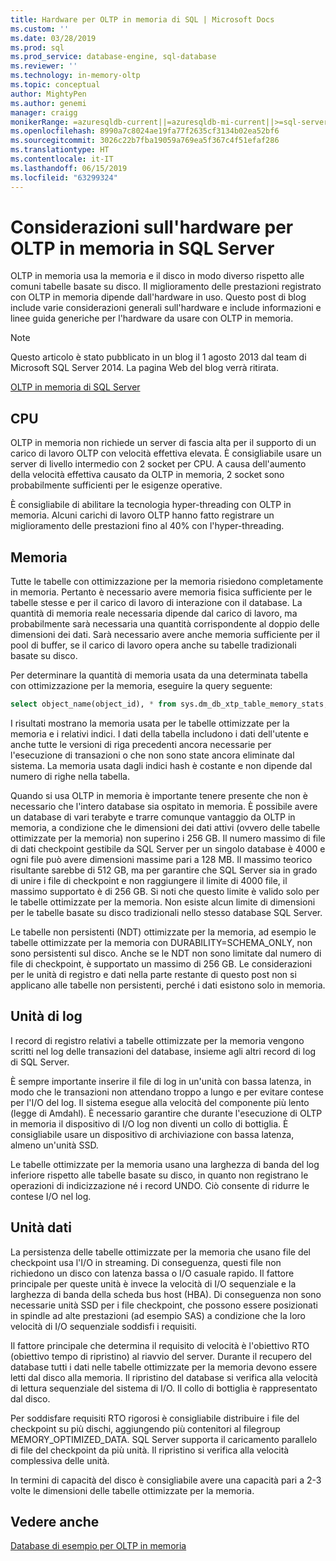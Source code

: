 ```yaml
---
title: Hardware per OLTP in memoria di SQL | Microsoft Docs
ms.custom: ''
ms.date: 03/28/2019
ms.prod: sql
ms.prod_service: database-engine, sql-database
ms.reviewer: ''
ms.technology: in-memory-oltp
ms.topic: conceptual
author: MightyPen
ms.author: genemi
manager: craigg
monikerRange: =azuresqldb-current||=azuresqldb-mi-current||>=sql-server-2016||>=sql-server-linux-2017||=sqlallproducts-allversions
ms.openlocfilehash: 8990a7c8024ae19fa77f2635cf3134b02ea52bf6
ms.sourcegitcommit: 3026c22b7fba19059a769ea5f367c4f51efaf286
ms.translationtype: HT
ms.contentlocale: it-IT
ms.lasthandoff: 06/15/2019
ms.locfileid: "63299324"
---
```

# <a name="hardware-considerations-for-in-memory-oltp-in-sql-server"></a>Considerazioni sull'hardware per OLTP in memoria in SQL Server

OLTP in memoria usa la memoria e il disco in modo diverso rispetto alle comuni tabelle basate su disco. Il miglioramento delle prestazioni registrato con OLTP in memoria dipende dall'hardware in uso. Questo post di blog include varie considerazioni generali sull'hardware e include informazioni e linee guida generiche per l'hardware da usare con OLTP in memoria.

> [!NOTE]
> Questo articolo è stato pubblicato in un blog il 1 agosto 2013 dal team di Microsoft SQL Server 2014. La pagina Web del blog verrà ritirata.
>
> [OLTP in memoria di SQL Server](index.md)

<!--
    Here was the link to the blog. This blog was captured into this new article on 2018/11/30, by GeneMi (MightyPen).
    https://cloudblogs.microsoft.com/sqlserver/2013/08/01/hardware-considerations-for-in-memory-oltp-in-sql-server-2014/
    At least one pre-existing article that contained the obsolete blog link was:
        relational-databases\in-memory-oltp\sample-database-for-in-memory-oltp.md
-->

## <a name="cpu"></a>CPU

OLTP in memoria non richiede un server di fascia alta per il supporto di un carico di lavoro OLTP con velocità effettiva elevata. È consigliabile usare un server di livello intermedio con 2 socket per CPU. A causa dell'aumento della velocità effettiva causato da OLTP in memoria, 2 socket sono probabilmente sufficienti per le esigenze operative.

È consigliabile di abilitare la tecnologia hyper-threading con OLTP in memoria. Alcuni carichi di lavoro OLTP hanno fatto registrare un miglioramento delle prestazioni fino al 40% con l'hyper-threading.

## <a name="memory"></a>Memoria

Tutte le tabelle con ottimizzazione per la memoria risiedono completamente in memoria. Pertanto è necessario avere memoria fisica sufficiente per le tabelle stesse e per il carico di lavoro di interazione con il database. La quantità di memoria reale necessaria dipende dal carico di lavoro, ma probabilmente sarà necessaria una quantità corrispondente al doppio delle dimensioni dei dati. Sarà necessario avere anche memoria sufficiente per il pool di buffer, se il carico di lavoro opera anche su tabelle tradizionali basate su disco.

Per determinare la quantità di memoria usata da una determinata tabella con ottimizzazione per la memoria, eseguire la query seguente:

```sql
select object_name(object_id), * from sys.dm_db_xtp_table_memory_stats;
```

I risultati mostrano la memoria usata per le tabelle ottimizzate per la memoria e i relativi indici. I dati della tabella includono i dati dell'utente e anche tutte le versioni di riga precedenti ancora necessarie per l'esecuzione di transazioni o che non sono state ancora eliminate dal sistema. La memoria usata dagli indici hash è costante e non dipende dal numero di righe nella tabella.

Quando si usa OLTP in memoria è importante tenere presente che non è necessario che l'intero database sia ospitato in memoria. È possibile avere un database di vari terabyte e trarre comunque vantaggio da OLTP in memoria, a condizione che le dimensioni dei dati attivi (ovvero delle tabelle ottimizzate per la memoria) non superino i 256 GB. Il numero massimo di file di dati checkpoint gestibile da SQL Server per un singolo database è 4000 e ogni file può avere dimensioni massime pari a 128 MB. Il massimo teorico risultante sarebbe di 512 GB, ma per garantire che SQL Server sia in grado di unire i file di checkpoint e non raggiungere il limite di 4000 file, il massimo supportato è di 256 GB. Si noti che questo limite è valido solo per le tabelle ottimizzate per la memoria. Non esiste alcun limite di dimensioni per le tabelle basate su disco tradizionali nello stesso database SQL Server.

Le tabelle non persistenti (NDT) ottimizzate per la memoria, ad esempio le tabelle ottimizzate per la memoria con DURABILITY=SCHEMA_ONLY, non sono persistenti sul disco. Anche se le NDT non sono limitate dal numero di file di checkpoint, è supportato un massimo di 256 GB. Le considerazioni per le unità di registro e dati nella parte restante di questo post non si applicano alle tabelle non persistenti, perché i dati esistono solo in memoria.

## <a name="log-drive"></a>Unità di log

I record di registro relativi a tabelle ottimizzate per la memoria vengono scritti nel log delle transazioni del database, insieme agli altri record di log di SQL Server.

È sempre importante inserire il file di log in un'unità con bassa latenza, in modo che le transazioni non attendano troppo a lungo e per evitare contese per l'I/O del log. Il sistema esegue alla velocità del componente più lento (legge di Amdahl). È necessario garantire che durante l'esecuzione di OLTP in memoria il dispositivo di I/O log non diventi un collo di bottiglia. È consigliabile usare un dispositivo di archiviazione con bassa latenza, almeno un'unità SSD.

Le tabelle ottimizzate per la memoria usano una larghezza di banda del log inferiore rispetto alle tabelle basate su disco, in quanto non registrano le operazioni di indicizzazione né i record UNDO. Ciò consente di ridurre le contese I/O nel log.

## <a name="data-drive"></a>Unità dati

La persistenza delle tabelle ottimizzate per la memoria che usano file del checkpoint usa l'I/O in streaming. Di conseguenza, questi file non richiedono un disco con latenza bassa o I/O casuale rapido. Il fattore principale per queste unità è invece la velocità di I/O sequenziale e la larghezza di banda della scheda bus host (HBA). Di conseguenza non sono necessarie unità SSD per i file checkpoint, che possono essere posizionati in spindle ad alte prestazioni (ad esempio SAS) a condizione che la loro velocità di I/O sequenziale soddisfi i requisiti.

Il fattore principale che determina il requisito di velocità è l'obiettivo RTO (obiettivo tempo di ripristino) al riavvio del server. Durante il recupero del database tutti i dati nelle tabelle ottimizzate per la memoria devono essere letti dal disco alla memoria. Il ripristino del database si verifica alla velocità di lettura sequenziale del sistema di I/O. Il collo di bottiglia è rappresentato dal disco.

Per soddisfare requisiti RTO rigorosi è consigliabile distribuire i file del checkpoint su più dischi, aggiungendo più contenitori al filegroup MEMORY_OPTIMIZED_DATA. SQL Server supporta il caricamento parallelo di file del checkpoint da più unità. Il ripristino si verifica alla velocità complessiva delle unità.

In termini di capacità del disco è consigliabile avere una capacità pari a 2-3 volte le dimensioni delle tabelle ottimizzate per la memoria.

## <a name="see-also"></a>Vedere anche

[Database di esempio per OLTP in memoria](sample-database-for-in-memory-oltp.md)
